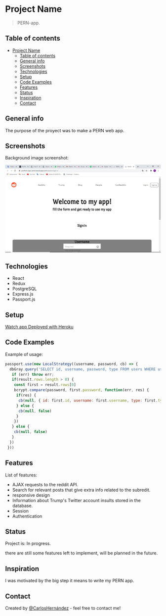 # Project Name

> PERN-app.

## Table of contents

- [Project Name](#project-name)
  - [Table of contents](#table-of-contents)
  - [General info](#general-info)
  - [Screenshots](#screenshots)
  - [Technologies](#technologies)
  - [Setup](#setup)
  - [Code Examples](#code-examples)
  - [Features](#features)
  - [Status](#status)
  - [Inspiration](#inspiration)
  - [Contact](#contact)

## General info

The purpose of the proyect was to make a PERN web app.

## Screenshots

Background image screenshot:

![Web browser](./Images/screenshot-pern-app.jpeg)

## Technologies

- React
- Redux
- PostgreSQL
- Express.js
- Passport.js

## Setup

[Watch app Deployed with Heroku](https://portfolio-app-carlos.herokuapp.com/)

## Code Examples

Example of usage:

```javascript
passport.use(new LocalStrategy((username, password, cb) => {
  dbGray.query('SELECT id, username, password, type FROM users WHERE username=$1', [username], (err, result) => {
   if (err) throw err;
   if(result.rows.length > 0) {
    const first = result.rows[0]
    bcrypt.compare(password, first.password, function(err, res) {
     if(res) {
      cb(null, { id: first.id, username: first.username, type: first.type })
     } else {
      cb(null, false)
     }
    })
   } else {
    cb(null, false)
   }
  })
 }))
```

## Features

List of features:

- AJAX requests to the reddit API.
- Search for relevant posts that give extra info related to the subredit.
- responsive design
- Information about Trump's Twitter account insults stored in the database.
- Session
- Authentication

## Status

Project is: In progress.

there are still some features left to implement, will be planned in the future.

## Inspiration

I was motivated by the big step it means to write my PERN app.

## Contact

Created by [@CarlosHernández](https://linkedin.com/in/carlos-manuel-hernández-consuegra-42975a189) - feel free to contact me!

